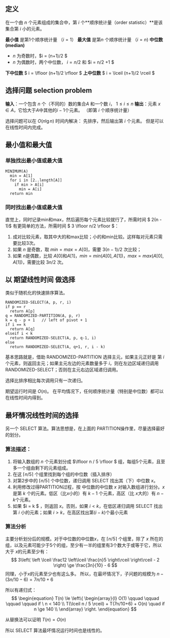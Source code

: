 ## 定义
在一个由 $n$ 个元素组成的集合中，第 $i$ 个**顺序统计量（order statistic）**是该集合第 $i$ 小的元素。

**最小值** 是第1个顺序统计量 （$i = 1$）
**最大值** 是第$n$ 个顺序统计量 （$i = n$)
**中位数(median)**
- $n$ 为奇数时，$i = (n+1)/2 $
- $n$ 为偶数时，两个中位数， $i = n/2$ 和 $i = n/2 +1 $

**下中位数**  $ i = \lfloor (n+1)/2 \rfloor $
**上中位数**  $ i = \lceil (n+1)/2 \rceil $

## 选择问题 selection problem
**输入**：一个包含 $n$ 个（不同的）数的集合$A$ 和一个数 $i$， $1 \le i \le n$
**输出**：元素 $x \in  A$，它恰大于$A$中其他的$i-1$个元素。
（即第 $i$ 个顺序统计量）

选择问题可以在 $O(n \lg{n})$ 时间内解决： 先排序，然后输出第 $i$ 个元素。
但是可以在线性时间内完成。


## 最小值和最大值
### 单独找出最小值或最大值
```
MINIMUM(A)
  min = A[1]
  for i in [2..length[A]]
    if min > A[i]
      min = A[i]
  return min
```

### 同时找出最小值或最大值
直觉上，同时记录min和max，然后遍历每个元素比较就行了，所需时间 $ 2(n - 1)$
有更简单的方法，所需时间 $ 3 \lfloor n/2 \rfloor $：
1. 成对比较元素，取其中大的和max比较；小的和min比较。这样每对元素只需要比较3次。
2. 如果 $n$ 是奇数，取 $min = max = A[0]$，需要 $3(n-1)/2$ 次比较；
3. 如果 $n$是偶数，比较 $A[0]$和$A[1]$，$min = min(A[0], A[1])$，$max = max(A[0], A[1])$，需要比较 $3n/2$ 次。


## 以 期望线性时间 做选择
类似于随机化的快速排序算法。

```
RANDOMIZED-SELECT(A, p, r, i)
if p == r
  return A[p]
q = RANDOMIZED-PARTITION(A, p, r)
k = q - p + 1   // left of pivot + 1
if i == k
  return A[q]
elseif i < k
  return RANDOMIZED-SELECT(A, p, q-1, i)
else
  return RANDOMIZED-SELECT(A, q+1, r, i - k)
```

基本思路就是，借助 RANDOMIZED-PARTITION 选择主元，如果主元正好是 第 $i$ 个元素，则返回主元；如果主元左边的元素数量多于 $i$，则在左边区域递归调用RANDOMIZED-SELECT；否则在主元右边区域递归调用。

选择比排序相比每次调用只有一次递归。

期望运行时间是 $O(n)$。 在平均情况下，任何顺序统计量（特别是中位数）都可以在线性时间内得到。

## 最坏情况线性时间的选择
另一个 SELECT 算法。算法思想是，在上面的 PARTITION操作里，尽量选择最好的划分。
### 算法描述：
1. 将输入数组的 $n$ 个元素划分成 $\lfloor n / 5 \rfloor $ 组，每组5个元素，且至多一个组由剩下的元素组成。
2. 在这 $\lceil n/5 \rceil$ 个组里找到每个组的中位数（插入排序）
3. 对第2步中的 $\lceil n/5 \rceil$ 个中位数，递归调用 SELECT 找出其（下）中位数 $x$。
4. 利用修改过得PARTITION过程，按 中位数的中位数 $x$ 对输入数组进行划分。$x$ 是第 $k$ 个的元素。低区（比$x$小的）有 $k-1$ 个元素，高区（比 $x$大的）有 $n-k$个元素。
5. 如果 $i = k $ ，则返回 $x$。否则，如果 $i < k$，在低区递归调用 SELECT 找出第 $i$ 小的元素；如果 $i>k$，在高区找出第$(i-k)$个最小元素

### 算法分析
主要分析划分后的规模。对于中位数的中位数$x$，在 $\lceil n/5 \rceil$ 个组里，除了 $x$ 所在的组，以及元素可能少于5个的组，至少有一半的组里有3个数大于或等于它，所以大于 $x$的元素至少有：
$$ 3\left( \left \lceil \frac12 \left\lceil \frac{n}5 \right\rceil \right\rceil - 2 \right) \ge \frac{3n}{10} - 6 $$
同理，小于$x$的元素至少也有这么多。
所以，在最坏情况下，子问题的规模为 $n - (3n/10 - 6) = 7n/10 + 6$

所以有递归式：
$$
\begin{equation}
T(n) \le \left\{
\begin{array}{l}
O(1) \qquad \qquad \qquad \qquad if \ n < 140 \\
T(\lceil n / 5 \rceil) +  T(7n/10+6) + O(n) \quad if n \ge 140 \\
\end{array} \right.
\end{equation}
$$

从替换法可以证明 $T(n) = O(n)$

所以 SELECT 算法最坏情况运行时间也是线性的。

